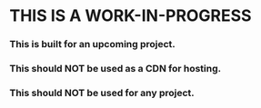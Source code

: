 # THIS IS A WORK-IN-PROGRESS
### This is built for an upcoming project.
### This should NOT be used as a CDN for hosting.
### This should NOT be used for any project.
